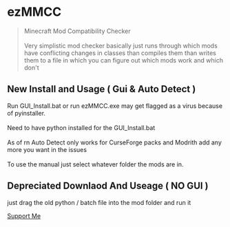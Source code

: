 # ezMMCC
> Minecraft Mod Compatibility Checker<br><br>
> Very simplistic mod checker basically just runs through which mods have conflicting changes in classes than compiles them than writes them to a file in which you can figure out which mods work and which don't

## New Install and Usage ( Gui & Auto Detect )
Run GUI_Install.bat or run ezMMCC.exe may get flagged as a virus because of pyinstaller.<br><br>
Need to have python installed for the GUI_Install.bat <br><br>
As of rn Auto Detect only works for CurseForge packs and Modrith add any more you want in the issues<br>
<br>
To use the manual just select whatever folder the mods are in.
<br>
## Depreciated Downlaod And Useage ( NO GUI )
just drag the old python / batch file into the mod folder and run it

[Support Me](https://thelostmoonxviii-donation.carrd.co/)
